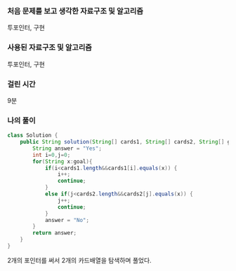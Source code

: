 ### 처음 문제를 보고 생각한 자료구조 및 알고리즘

투포인터, 구현

### 사용된 자료구조 및 알고리즘

투포인터, 구현

### 걸린 시간

9분

### 나의 풀이

```java
class Solution {
    public String solution(String[] cards1, String[] cards2, String[] goal) {
        String answer = "Yes";
        int i=0,j=0;
        for(String x:goal){
            if(i<cards1.length&&cards1[i].equals(x)) {
                i++;
                continue;
            }
            else if(j<cards2.length&&cards2[j].equals(x)) {
                j++;
                continue;
            }
            answer = "No";
        }
        return answer;
    }
}
```

2개의 포인터를 써서 2개의 카드배열을 탐색하며 풀었다.